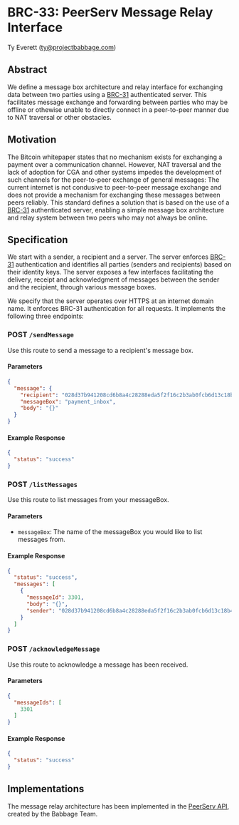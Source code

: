 # BRC-33: PeerServ Message Relay Interface

Ty Everett (ty@projectbabbage.com)

## Abstract

We define a message box architecture and relay interface for exchanging data between two parties using a [BRC-31](./0031.md) authenticated server. This facilitates message exchange and forwarding between parties who may be offline or othewise unable to directly connect in a peer-to-peer manner due to NAT traversal or other obstacles.

## Motivation

The Bitcoin whitepaper states that no mechanism exists for exchanging a payment over a communication channel. However, NAT traversal and the lack of adoption for CGA and other systems impedes the development of such channels for the peer-to-peer exchange of general messages: The current internet is not condusive to peer-to-peer message exchange and does not provide a mechanism for exchanging these messages between peers reliably. This standard defines a solution that is based on the use of a [BRC-31](./0031.md) authenticated server, enabling a simple message box architecture and relay system between two peers who may not always be online.

## Specification

We start with a sender, a recipient and a server. The server enforces [BRC-31](./0031.md) authentication and identifies all parties (senders and recipients) based on their identity keys. The server exposes a few interfaces facilitating the delivery, receipt and acknowledgment of messages between the sender and the recipient, through various message boxes.

We specify that the server operates over HTTPS at an internet domain name. It enforces BRC-31 authentication for all requests. It implements the following three endpoints:

### POST `/sendMessage`

Use this route to send a message to a recipient's message box.

#### Parameters

```json
{
  "message": {
    "recipient": "028d37b941208cd6b8a4c28288eda5f2f16c2b3ab0fcb6d13c18b47fe37b971fc1",
    "messageBox": "payment_inbox",
    "body": "{}"
  }
}
```

#### Example Response

```json
{
  "status": "success"
}
```

### POST `/listMessages`

Use this route to list messages from your messageBox.

#### Parameters

- `messageBox`: The name of the messageBox you would like to list messages from.

#### Example Response

```json
{
  "status": "success",
  "messages": [
    {
      "messageId": 3301,
      "body": "{}",
      "sender": "028d37b941208cd6b8a4c28288eda5f2f16c2b3ab0fcb6d13c18b47fe37b971fc1"
    }
  ]
}
```

### POST `/acknowledgeMessage`

Use this route to acknowledge a message has been received.

#### Parameters

```json
{
  "messageIds": [
    3301
  ]
}
```

#### Example Response

```json
{
  "status": "success"
}
```

## Implementations

The message relay architecture has been implemented in the [PeerServ API](https://peerserv.babbage.systems), created by the Babbage Team.